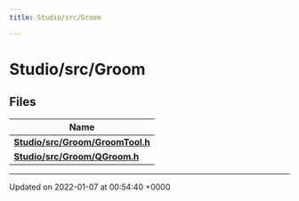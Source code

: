```yaml
---
title: Studio/src/Groom

---
```


# Studio/src/Groom



## Files

| Name           |
| -------------- |
| **[Studio/src/Groom/GroomTool.h](../Files/GroomTool_8h.md#file-groomtool.h)**  |
| **[Studio/src/Groom/QGroom.h](../Files/QGroom_8h.md#file-qgroom.h)**  |






-------------------------------

Updated on 2022-01-07 at 00:54:40 +0000
